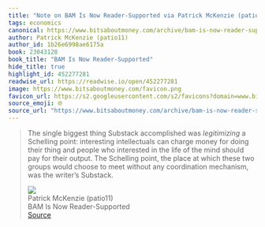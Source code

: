 ```yaml
---
title: "Note on BAM Is Now Reader-Supported via Patrick McKenzie (patio11)"
tags: economics
canonical: https://www.bitsaboutmoney.com/archive/bam-is-now-reader-supported/
author: Patrick McKenzie (patio11)
author_id: 1b26e6998ae6175a
book: 23043128
book_title: "BAM Is Now Reader-Supported"
hide_title: true
highlight_id: 452277281
readwise_url: https://readwise.io/open/452277281
image: https://www.bitsaboutmoney.com/favicon.png
favicon_url: https://s2.googleusercontent.com/s2/favicons?domain=www.bitsaboutmoney.com
source_emoji: 🌐
source_url: "https://www.bitsaboutmoney.com/archive/bam-is-now-reader-supported/#:~:text=The%20single%20biggest,the%20writer%E2%80%99s%20Substack."
---
```


> The single biggest thing Substack accomplished was *legitimizing* a Schelling point: interesting intellectuals can charge money for doing their thing and people who interested in the life of the mind should pay for their output. The Schelling point, the place at which these two groups would choose to meet without any coordination mechanism, was the writer’s Substack.
> <div class="quoteback-footer"><div class="quoteback-avatar"><img class="mini-favicon" src="https://s2.googleusercontent.com/s2/favicons?domain=www.bitsaboutmoney.com"></div><div class="quoteback-metadata"><div class="metadata-inner"><span style="display:none">FROM:</span><div aria-label="Patrick McKenzie (patio11)" class="quoteback-author"> Patrick McKenzie (patio11)</div><div aria-label="BAM Is Now Reader-Supported" class="quoteback-title"> BAM Is Now Reader-Supported</div></div></div><div class="quoteback-backlink"><a target="_blank" aria-label="go to the full text of this quotation" rel="noopener" href="https://www.bitsaboutmoney.com/archive/bam-is-now-reader-supported/#:~:text=The%20single%20biggest,the%20writer%E2%80%99s%20Substack." class="quoteback-arrow"> Source</a></div></div>